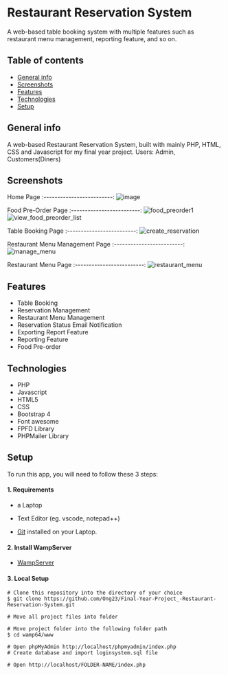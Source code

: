 # Restaurant Reservation System
A web-based table booking system with multiple features such as restaurant menu management, reporting feature, and so on.


## Table of contents
* [General info](#general-info)
* [Screenshots](#screenshots)
* [Features](#features)
* [Technologies](#technologies)
* [Setup](#setup)


## General info
A web-based Restaurant Reservation System, built with mainly PHP, HTML, CSS and Javascript for my final year project. 
Users: Admin, Customers(Diners)
## Screenshots

Home Page
:-------------------------:
![image](https://user-images.githubusercontent.com/69420024/146934140-1f98154c-585c-43fb-b9fc-fa1636461851.png)

 
Food Pre-Order Page
:-------------------------:
![food_preorder1](https://user-images.githubusercontent.com/69420024/146934573-ce5ee8b4-ce52-4176-9a4f-2ab2eb854267.PNG)
![view_food_preorder_list](https://user-images.githubusercontent.com/69420024/146934671-63703574-7cda-40a9-ba18-dbcf87425bfe.PNG)

Table Booking Page 
:-------------------------:
![create_reservation](https://user-images.githubusercontent.com/69420024/146934331-ec483930-0876-4eba-ac9c-11602c573791.PNG)

Restaurant Menu Management Page 
:-------------------------:
![manage_menu](https://user-images.githubusercontent.com/69420024/146934944-d146373a-0ccc-4784-83e7-ad1711f05631.PNG)

Restaurant Menu Page 
:-------------------------:
![restaurant_menu](https://user-images.githubusercontent.com/69420024/146934744-00bb893c-a937-44d3-8377-81a284d40864.PNG)


## Features

* Table Booking
* Reservation Management
* Restaurant Menu Management
* Reservation Status Email Notification
* Exporting Report Feature
* Reporting Feature 
* Food Pre-order

## Technologies
* PHP
* Javascript
* HTML5
* CSS 
* Bootstrap 4
* Font awesome
* FPFD Library
* PHPMailer Library

## Setup

To run this app, you will need to follow these 3 steps:

#### 1. Requirements
  - a Laptop

  - Text Editor (eg. vscode, notepad++)

  - [Git](https://git-scm.com/book/en/v2/Getting-Started-Installing-Git) installed on your Laptop.


#### 2. Install WampServer
  - [WampServer](https://www.wampserver.com/en/)
  

#### 3. Local Setup

  ```
  # Clone this repository into the directory of your choice
  $ git clone https://github.com/Ong23/Final-Year-Project_-Restaurant-Reservation-System.git

  # Move all project files into folder

  # Move project folder into the following folder path
  $ cd wamp64/www
  
  # Open phpMyAdmin http://localhost/phpmyadmin/index.php
  # Create database and import loginsystem.sql file
  
  # Open http://localhost/FOLDER-NAME/index.php




